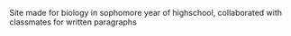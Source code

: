 Site made for biology in sophomore year of highschool, collaborated with classmates for written paragraphs

